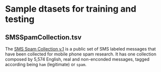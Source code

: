 # Sample dtasets for training and testing

## SMSSpamCollection.tsv

The [SMS Spam Collection v.1](http://dcomp.sor.ufscar.br/talmeida/smsspamcollection/) is a public set of SMS labeled messages that have been collected for mobile phone spam research. It has one collection composed by 5,574 English, real and non-enconded messages, tagged according being `ham` (legitimate) or `spam`.
